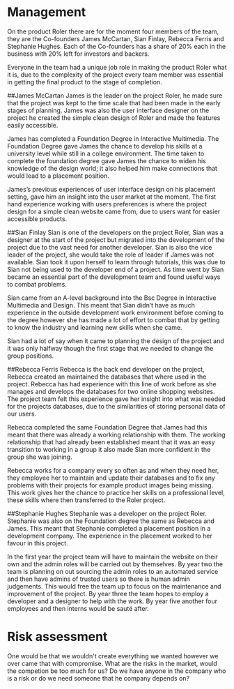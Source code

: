 Management
===========================

On the product Roler there are for the moment four members of the team, they are the Co-founders James McCartan, Sian Finlay, Rebecca Ferris and Stephanie Hughes. Each of the Co-founders has a share of 20% each in the business with 20% left for investors and backers.

Everyone in the team had a unique job role in making the product Roler what it is, due to the complexity of the project every team member was essential in getting the final product to the stage of completion. 


##James McCartan
James is the leader on the project Roler, he made sure that the project was kept to the time scale that had been made in the early stages of planning. James was also the user interface designer on the project he created the simple clean design of Roler and made the features easily accessible.

James has completed a Foundation Degree in Interactive Multimedia. The Foundation Degree gave James the chance to develop his skills at a university level while still in a college environment. The time taken to complete the foundation degree gave James the chance to widen his knowledge of the design world; it also helped him make connections that would lead to a placement position.

James’s previous experiences of user interface design on his placement setting, gave him an insight into the user market at the moment. The first hand experience working with users preferences is where the project design for a simple clean website came from, due to users want for easier accessible products.



##Sian Finlay
Sian is one of the developers on the project Roler, Sian was a designer at the start of the project but migrated into the development of the project due to the vast need for another developer. Sian is also the vice leader of the project, she would take the role of leader if James was not available. Sian took it upon herself to learn through tutorials, this was due to Sian not being used to the developer end of a project. As time went by Sian became an essential part of the development team and found useful ways to combat problems.

Sian came from an A-level background into the Bsc Degree in Interactive Multimedia and Design. This meant that Sian didn’t have as much experience in the outside development work environment before coming to the degree however she has made a lot of effort to combat that by getting to know the industry and learning new skills when she came.

Sian had a lot of say when it came to planning the design of the project and it was only halfway though the first stage that we needed to change the group positions. 


##Rebecca Ferris
Rebecca is the back end developer on the project, Rebecca created an maintained the databases that where used in the project. Rebecca has had experience with this line of work before as she manages and develops the databases for two online shopping websites. The project team felt this experience gave her insight into what was needed for the projects databases, due to the similarities of storing personal data of our users.

Rebecca completed the same Foundation Degree that James had this meant that there was already a working relationship with them. The working relationship that had already been established meant that it was an easy transition to working in a group it also made Sian more confident in the group she was joining.

Rebecca works for a company every so often as and when they need her, they employee her to maintain and update their databases and to fix any problems with their projects for example product images being missing. This work gives her the chance to practice her skills on a professional level, these skills where then transferred to the Roler project.


##Stephanie Hughes
Stephanie was a developer on the project Roler. Stephanie was also on the Foundation degree the same as Rebecca and James. This meant that Stephanie completed a placement position in a development company. The experience in the placement worked to her favour in this project.

In the first year the project team will have to maintain the website on their own and the admin roles will be carried out by themselves. By year two the team is planning on out sourcing the admin roles to an automated service and then have admins of trusted users so there is human admin judgements. This would free the team up to focus on the maintenance and improvement of the project. By year three the team hopes to employ a developer and a designer to help with the work. By year five another four employees and then interns would be sauté after. 

Risk assessment
===========================

One would be that we wouldn't create everything we wanted however we over came that with compromise.
What are the risks in the market, would the competion be too much for us? 
Do we have anyone in the company who is a risk or do we need someone that he company depends on?
